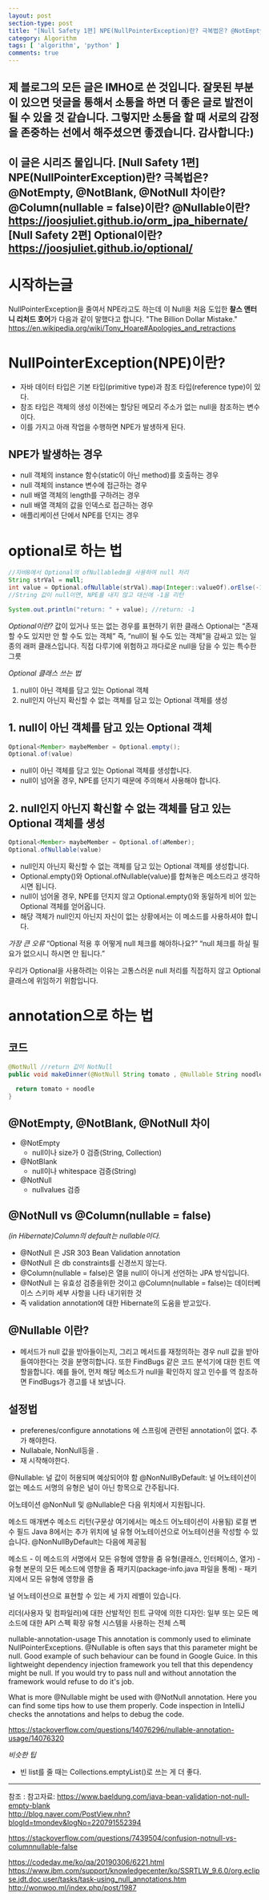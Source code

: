 ```yaml
---
layout: post
section-type: post
title: "[Null Safety 1편] NPE(NullPointerException)란? 극복법은? @NotEmpty, @NotBlank, @NotNull 차이란? @Column(nullable = false)이란? @Nullable이란? "
category: Algorithm
tags: [ 'algorithm', 'python' ]
comments: true
---
```

제 블로그의 모든 글은 IMHO로 쓴 것입니다.
잘못된 부분이 있으면 덧글을 통해서 소통을 하면 더 좋은 글로 발전이 될 수 있을 것 같습니다.
그렇지만 소통을 할 때 서로의 감정을 존중하는 선에서 해주셨으면 좋겠습니다.
감사합니다:)
---
이 글은 시리즈 물입니다.
[Null Safety 1편] NPE(NullPointerException)란? 극복법은? @NotEmpty, @NotBlank, @NotNull 차이란? @Column(nullable = false)이란? @Nullable이란? https://joosjuliet.github.io/orm_jpa_hibernate/  
[Null Safety 2편] Optional이란? https://joosjuliet.github.io/optional/  
---

# 시작하는글
NullPointerException을 줄여서 NPE라고도 하는데 이 Null을 처음 도입한 <b>찰스 앤터니 리처드 호어</b>가 다음과 같이 말했다고 합니다.
"The Billion Dollar Mistake."
https://en.wikipedia.org/wiki/Tony_Hoare#Apologies_and_retractions




# NullPointerException(NPE)이란?
- 자바 데이터 타입은 기본 타입(primitive type)과 참조 타입(reference type)이 있다.
- 참조 타입은 객체의 생성 이전에는 할당된 메모리 주소가 없는 null을 참조하는 변수이다.
- 이를 가지고 아래 작업을 수행하면 NPE가 발생하게 된다.




## NPE가 발생하는 경우
- null 객체의 instance 함수(static이 아닌 method)를 호출하는 경우
- null 객체의 instance 변수에 접근하는 경우
- null 배열 객체의 length를 구하려는 경우
- null 배열 객체의 값을 인덱스로 접근하는 경우
- 애플리케이션 단에서 NPE를 던지는 경우




# optional로 하는 법
``` java
//자바8에서 Optional의 ofNullabledm을 사용하여 null 처리
String strVal = null;
int value = Optional.ofNullable(strVal).map(Integer::valueOf).orElse(-1);
//String 값이 null이면, NPE를 내지 않고 대신에 -1을 리턴

System.out.println("return: " + value); //return: -1

```


*Optional이란?*
값이 있거나 또는 없는 경우를 표현하기 위한 클래스
Optional는 “존재할 수도 있지만 안 할 수도 있는 객체”
즉, “null이 될 수도 있는 객체”을 감싸고 있는 일종의 래퍼 클래스입니다.
직접 다루기에 위험하고 까다로운 null을 담을 수 있는 특수한 그릇


*Optional 클래스 쓰는 법*
1. null이 아닌 객체를 담고 있는 Optional 객체
2. null인지 아닌지 확신할 수 없는 객체를 담고 있는 Optional 객체를 생성


## 1. null이 아닌 객체를 담고 있는 Optional 객체
``` Java
Optional<Member> maybeMember = Optional.empty();
Optional.of(value)
```
- null이 아닌 객체를 담고 있는 Optional 객체를 생성합니다.
- null이 넘어올 경우, NPE를 던지기 때문에 주의해서 사용해야 합니다.


## 2. null인지 아닌지 확신할 수 없는 객체를 담고 있는 Optional 객체를 생성
``` JAVA
Optional<Member> maybeMember = Optional.of(aMember);
Optional.ofNullable(value)
```
- null인지 아닌지 확신할 수 없는 객체를 담고 있는 Optional 객체를 생성합니다.
- Optional.empty()와 Optional.ofNullable(value)를 합쳐놓은 메소드라고 생각하시면 됩니다.
- null이 넘어올 경우, NPE를 던지지 않고 Optional.empty()와 동일하게 비어 있는 Optional 객체를 얻어옵니다.
- 해당 객체가 null인지 아닌지 자신이 없는 상황에서는 이 메소드를 사용하셔야 합니다.

*가장 큰 오류*
“Optional 적용 후 어떻게 null 체크를 해야하나요?”
“null 체크를 하실 필요가 없으시니 하시면 안 됩니다.”


우리가 Optional을 사용하려는 이유는 고통스러운 null 처리를 직접하지 않고 Optional 클래스에 위임하기 위함입니다.

# annotation으로 하는 법
## 코드
``` java
@NotNull //return 값이 NotNull
public void makeDinner(@NotNull String tomato , @Nullable String noodle) { /*매개변수가 NotNull*/

  return tomato + noodle
}
```




## @NotEmpty, @NotBlank, @NotNull 차이
- @NotEmpty
  - null이나 size가 0 검증(String, Collection)
- @NotBlank
  - null이나 whitespace 검증(String)
- @NotNull
  - nullvalues 검증





## @NotNull vs @Column(nullable = false)
*(in Hibernate)Column의 default는 nullable이다.*
- @NotNull 은 JSR 303 Bean Validation annotation
- @NotNull 은 db constraints를 신경쓰지 않는다.
- @Column(nullable = false)은 열을 null이 아니게 선언하는 JPA 방식입니다.
- @NotNull 는 유효성 검증을위한 것이고 @Column(nullable = false)는 데이터베이스 스키마 세부 사항을 나타 내기위한 것
- 즉 validation annotation에 대한 Hibernate의 도움을 받고있다.



## @Nullable 이란?
- 메서드가 null 값을 받아들이는지, 그리고 메서드를 재정의하는 경우 null 값을 받아 들여야한다는 것을 분명히합니다.
또한 FindBugs 같은 코드 분석기에 대한 힌트 역할을합니다. 예를 들어, 먼저 해당 메소드가 null을 확인하지 않고 인수를 역 참조하면 FindBugs가 경고를 내 보냅니다.

## 설정법
- preferenes/configure annotations 에 스프링에 관련된 annotation이 없다. 추가 해야한다.
- Nullabale, NonNull등을 .
- 재 시작해야한다.



@Nullable: 널 값이 허용되며 예상되어야 함
@NonNullByDefault: 널 어노테이션이 없는 메소드 서명의 유형은 널이 아닌 항목으로 간주됩니다.

어노테이션 @NonNull 및 @Nullable은 다음 위치에서 지원됩니다.

메소드 매개변수
메소드 리턴(구문상 여기에서는 메소드 어노테이션이 사용됨)
로컬 변수
필드
Java 8에서는 추가 위치에 널 유형 어노테이션으로 어노테이션을 작성할 수 있습니다.
@NonNullByDefault는 다음에 제공됨

메소드 - 이 메소드의 서명에서 모든 유형에 영향을 줌
유형(클래스, 인터페이스, 열거) - 유형 본문의 모든 메소드에 영향을 줌
패키지(package-info.java 파일을 통해) - 패키지에서 모든 유형에 영향을 줌


널 어노테이션으로 표현할 수 있는 세 가지 레벨이 있습니다.

리더(사용자 및 컴파일러)에 대한 산발적인 힌트
규약에 의한 디자인: 일부 또는 모든 메소드에 대한 API 스펙
확장 유형 시스템을 사용하는 전체 스펙


nullable-annotation-usage
This annotation is commonly used to eliminate NullPointerExceptions. @Nullable is often says that this parameter might be null. Good example of such behaviour can be found in Google Guice. In this lightweight dependency injection framework you tell that this dependency might be null. If you would try to pass null and without annotation the framework would refuse to do it's job.

What is more @Nullable might be used with @NotNull annotation. Here you can find some tips how to use them properly. Code inspection in IntelliJ checks the annotations and helps to debug the code.

https://stackoverflow.com/questions/14076296/nullable-annotation-usage/14076320




*비슷한 팁*
- 빈 list를 줄 때는 Collections.emptyList()로 쓰는 게 더 좋다.

---
참조 :
참고자료: https://www.baeldung.com/java-bean-validation-not-null-empty-blank  
http://blog.naver.com/PostView.nhn?blogId=tmondev&logNo=220791552394  

https://stackoverflow.com/questions/7439504/confusion-notnull-vs-columnnullable-false  

https://codeday.me/ko/qa/20190306/6221.html  
https://www.ibm.com/support/knowledgecenter/ko/SSRTLW_9.6.0/org.eclipse.jdt.doc.user/tasks/task-using_null_annotations.htm  
http://wonwoo.ml/index.php/post/1987  
